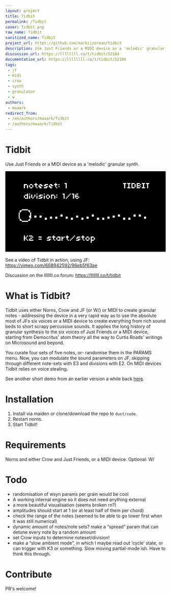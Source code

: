 ```yaml
---
layout: project
title: Tidbit
permalink: /Tidbit
cover: Tidbit.png
raw_name: Tidbit
sanitized_name: Tidbit
project_url: https://github.com/markijzerman/tidbit
description: Use Just Friends or a MIDI device as a 'melodic' granular synth.
discussion_url: https://llllllll.co/t/tidbit/52104
documentation_url: https://llllllll.co/t/tidbit/52104
tags:
 - jf
 - midi
 - crow
 - synth
 - granulator
 - w
authors:
 - maaark
redirect_from:
 - /en/authors/maaark/Tidbit
 - /authors/maaark/Tidbit
---
```

# Tidbit

Use Just Friends or a MIDI device as a 'melodic' granular synth.

![tidbit](https://raw.githubusercontent.com/markijzerman/tidbit/HEAD/doc/tidbit.png)

See a video of Tidbit in action, using JF:
https://vimeo.com/668942592/96eb5f63ae

Discussion on the llllllll.co forum: https://llllllll.co/t/tidbit

# What is Tidbit?
Tidbit uses either Norns, Crow and JF (or W/) or MIDI to create granular notes - addressing the device in a very rapid way as to use the absolute most of JFs six voices or a MIDI device to create everything from rich sound beds to short scrapy percussive sounds. It applies the long history of granular synthesis to the six voices of Just Friends or a MIDI device, starting from Democritus' atom theory all the way to Curtis Roads' writings on Microsound and beyond.

You curate four sets of five notes, or- randomise them in the PARAMS menu. Now, you can modulate the sound parameters on JF, skipping through different note-sets with E3 and divisions with E2. On MIDI devices Tidbit relies on voice stealing.

See another short demo from an earlier version a while back [here](https://vimeo.com/663336524/55a05fcd1f).

# Installation
 1. Install via maiden or clone/download the repo to `dust/code`.
 2. Restart norns.
 3. Start Tidbit!

# Requirements
Norns and either Crow and Just Friends, or a MIDI device.
Optional: W/

# Todo
* randomisation of wsyn params per grain would be cool
* A working internal engine so it does not need anything external
* a more beautiful visualisation (seems broken rn?)
* amplitudes should start at 1 (or at least half of them per chord)
* check the range of the notes (seemed to be able to go lower first when it was still numerical)
* dynamic amount of notes/note sets?
make a “spread” param that can detune every note by a random amount
* set Crow inputs to determine noteset/division!
* make a “slow ambient mode”, in which I maybe read out ‘cycle’ state, or can trigger with K3 or something. Slow moving partial-mode ish. Have to think this through.

# Contribute
PR's welcome!